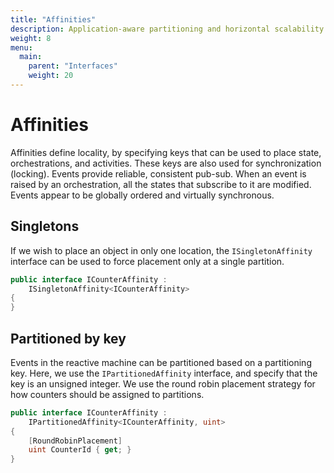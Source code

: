 ```yaml
---
title: "Affinities"
description: Application-aware partitioning and horizontal scalability
weight: 8
menu:
  main: 
    parent: "Interfaces"
    weight: 20
---
```


# Affinities

Affinities define locality, by specifying keys that can be used to place state, orchestrations, and activities. These keys are also used for synchronization (locking). Events provide reliable, consistent pub-sub. When an event is raised by an orchestration, all the states that subscribe to it are modified. Events appear to be globally ordered and virtually synchronous.

## Singletons

If we wish to place an object in only one location, the ```ISingletonAffinity``` interface can be used to force placement only at a single partition.

```c#
public interface ICounterAffinity :
    ISingletonAffinity<ICounterAffinity>
{
}
```

## Partitioned by key

Events in the reactive machine can be partitioned based on a partitioning key.  Here, we use the ```IPartitionedAffinity``` interface, and specify that the key is an unsigned integer.  We use the round robin placement strategy for how counters should be assigned to partitions.

```c#
public interface ICounterAffinity :
    IPartitionedAffinity<ICounterAffinity, uint>
{
    [RoundRobinPlacement]
    uint CounterId { get; }
}
```